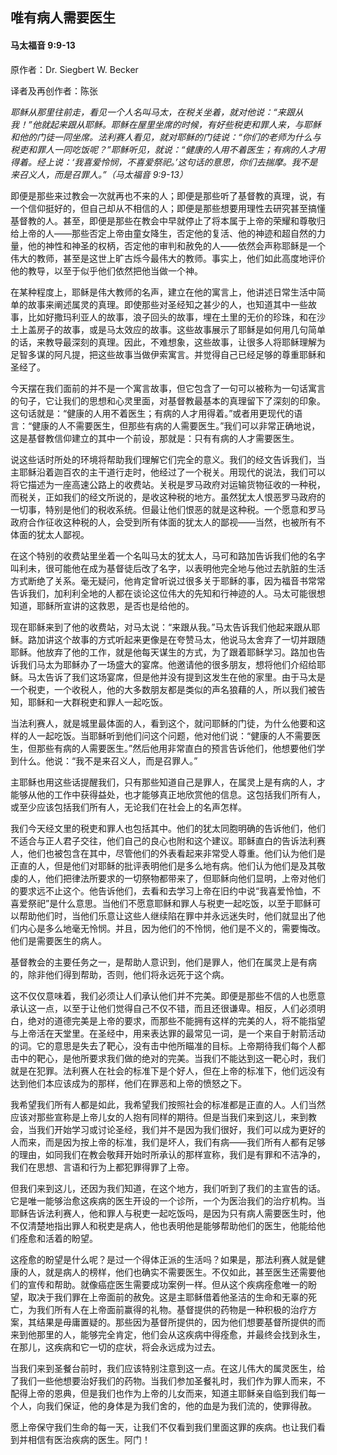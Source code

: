 ﻿## 唯有病人需要医生

#### 马太福音 9:9-13

原作者：Dr. Siegbert W. Becker

译者及再创作者：陈张

*耶稣从那里往前走，看见一个人名叫马太，在税关坐着，就对他说：“来跟从我！”他就起来跟从耶稣。耶稣在屋里坐席的时候，有好些税吏和罪人来，与耶稣和他的门徒一同坐席。法利赛人看见，就对耶稣的门徒说：“你们的老师为什么与税吏和罪人一同吃饭呢？”耶稣听见，就说：“健康的人用不着医生；有病的人才用得着。经上说：‘我喜爱怜悯，不喜爱祭祀。’这句话的意思，你们去揣摩。我不是来召义人，而是召罪人。”（马太福音 9:9-13）*

即便是那些来过教会一次就再也不来的人；即便是那些听了基督教的真理，说，有一个信仰挺好的，但自己却从不相信的人；即便是那些想要用理性去研究甚至搞懂基督教的人。甚至，即便是那些在教会中早就停止了将本属于上帝的荣耀和尊敬归给上帝的人——那些否定上帝由童女降生，否定他的复活、他的神迹和超自然的力量，他的神性和神圣的权柄，否定他的审判和赦免的人——依然会声称耶稣是一个伟大的教师，甚至是这世上旷古烁今最伟大的教师。事实上，他们如此高度地评价他的教导，以至于似乎他们依然把他当做一个神。

在某种程度上，耶稣是伟大教师的名声，建立在他的寓言上，他讲述日常生活中简单的故事来阐述属灵的真理。即使那些对圣经知之甚少的人，也知道其中一些故事，比如好撒玛利亚人的故事，浪子回头的故事，埋在土里的无价的珍珠，和在沙土上盖房子的故事，或是马太效应的故事。这些故事展示了耶稣是如何用几句简单的话，来教导最深刻的真理。因此，不难想象，这些故事，让很多人将耶稣理解为足智多谋的阿凡提，把这些故事当做伊索寓言。并觉得自己已经足够的尊重耶稣和圣经了。

今天摆在我们面前的并不是一个寓言故事，但它包含了一句可以被称为一句话寓言的句子，它让我们的思想和心灵里面，对基督教最基本的真理留下了深刻的印象。这句话就是：“健康的人用不着医生；有病的人才用得着。”或者用更现代的语言：“健康的人不需要医生，但那些有病的人需要医生。”我们可以非常正确地说，这是基督教信仰建立的其中一个前设，那就是：只有有病的人才需要医生。

说这些话时所处的环境将帮助我们理解它们完全的意义。我们的经文告诉我们，当主耶稣沿着迦百农的主干道行走时，他经过了一个税关。用现代的说法，我们可以将它描述为一座高速公路上的收费站。关税是罗马政府对运输货物征收的一种税，而税关，正如我们的经文所说的，是收这种税的地方。虽然犹太人恨恶罗马政府的一切事，特别是他们的税收系统。但最让他们恨恶的就是这种税。一个愿意和罗马政府合作征收这种税的人，会受到所有体面的犹太人的鄙视——当然，也被所有不体面的犹太人鄙视。

在这个特别的收费站里坐着一个名叫马太的犹太人，马可和路加告诉我们他的名字叫利未，很可能他在成为基督徒后改了名字，以表明他完全地与他过去肮脏的生活方式断绝了关系。毫无疑问，他肯定曾听说过很多关于耶稣的事，因为福音书常常告诉我们，加利利全地的人都在谈论这位伟大的先知和行神迹的人。马太可能很想知道，耶稣所宣讲的这救恩，是否也是给他的。

现在耶稣来到了他的收费站，对马太说：“来跟从我。”马太告诉我们他起来跟从耶稣。路加讲这个故事的方式听起来更像是在夸赞马太，他说马太舍弃了一切并跟随耶稣。他放弃了他的工作，就是他每天谋生的方式，为了跟着耶稣学习。路加也告诉我们马太为耶稣办了一场盛大的宴席。他邀请他的很多朋友，想将他们介绍给耶稣。马太告诉了我们这场宴席，但是他并没有提到这发生在他的家里。由于马太是一个税吏，一个收税人，他的大多数朋友都是类似的声名狼藉的人，所以我们被告知，耶稣和一大群税吏和罪人一起吃饭。

当法利赛人，就是城里最体面的人，看到这个，就问耶稣的门徒，为什么他要和这样的人一起吃饭。当耶稣听到他们问这个问题，他对他们说：“健康的人不需要医生，但那些有病的人需要医生。”然后他用非常直白的预言告诉他们，他想要他们学到什么。他说：“我不是来召义人，而是召罪人。”

主耶稣也用这些话提醒我们，只有那些知道自己是罪人，在属灵上是有病的人，才能够从他的工作中获得益处，也才能够真正地欣赏他的信息。这包括我们所有人，或至少应该包括我们所有人，无论我们在社会上的名声怎样。

我们今天经文里的税吏和罪人也包括其中。他们的犹太同胞明确的告诉他们，他们不适合与正人君子交往，他们自己的良心也附和这个建议。耶稣直白的告诉法利赛人，他们也被包含在其中，尽管他们的外表看起来非常受人尊重。他们认为他们是正直的人，但是他们对耶稣的批评表明他们是多么地有病。他们认为他们是及其敬虔的人，他们把律法所要求的一切祭物都带来了，但耶稣向他们显明，上帝对他们的要求远不止这个。他告诉他们，去看和去学习上帝在旧约中说“我喜爱怜恤，不喜爱祭祀”是什么意思。当他们不愿意耶稣和罪人与税吏一起吃饭，以至于耶稣可以帮助他们时，当他们乐意让这些人继续陷在罪中并永远迷失时，他们就显出了他们内心是多么地毫无怜悯。并且，因为他们的不怜悯，他们是不义的，需要悔改。他们是需要医生的病人。

基督教会的主要任务之一，是帮助人意识到，他们是罪人，他们在属灵上是有病的，除非他们得到帮助，否则，他们将永远死于这个病。

这不仅仅意味着，我们必须让人们承认他们并不完美。即便是那些不信的人也愿意承认这一点，以至于让他们觉得自己不仅不错，而且还很谦卑。相反，人们必须明白，绝对的道德完美是上帝的要求，而那些不能拥有这样的完美的人，将不能指望与上帝活在天堂里。在圣经中，用来表达罪的最常见一词，是一个来自于射箭活动的词。它的意思是失去了靶心，没有击中他所瞄准的目标。上帝期待我们每个人都击中的靶心，是他所要求我们做的绝对的完美。当我们不能达到这一靶心时，我们就是在犯罪。法利赛人在社会的标准下是个好人，但在上帝的标准下，他们远没有达到他们本应该成为的那样，他们在罪恶和上帝的愤怒之下。

我希望我们所有人都是如此，我希望我们按照社会的标准都是正直的人。人们当然应该对那些宣称是上帝儿女的人抱有同样的期待。但是当我们来到这儿，来到教会，当我们开始学习或讨论圣经，我们并不是因为我们很好，我们可以成为更好的人而来，而是因为按上帝的标准，我们是坏人，我们有病——我们所有人都有足够的理由，如同我们在教会敬拜开始时所承认的那样宣称，我们是有罪和不洁净的，我们在思想、言语和行为上都犯罪得罪了上帝。

但我们来到这儿，还因为我们知道，在这个地方，我们听到了我们的主宣告的话。它是唯一能够治愈这疾病的医生开设的一个诊所，一个为医治我们的治疗机构。当耶稣告诉法利赛人，他和罪人与税吏一起吃饭吗，是因为只有病人需要医生时，他不仅清楚地指出罪人和税吏是病人，他也表明他是能够帮助他们的医生，他能给他们痊愈和活着的盼望。

这痊愈的盼望是什么呢？是过一个得体正派的生活吗？如果是，那法利赛人就是健康的人，就是病人的榜样，他们也确实不需要医生。不仅如此，甚至医生还需要他们的宣传和帮助。就像癌症医生需要成功案例一样。但从这个疾病痊愈唯一的盼望，取决于我们罪在上帝面前的赦免。这是主耶稣借着他圣洁的生命和无辜的死亡，为我们所有人在上帝面前赢得的礼物。基督提供的药物是一种积极的治疗方案，其结果是毋庸置疑的。那些因为基督所提供的，因为他们想要基督所提供的而来到他那里的人，能够完全肯定，他们会从这疾病中得痊愈，并最终会找到永生，在那儿，这疾病和它一切的症状，将会永远成为过去。

当我们来到圣餐台前时，我们应该特别注意到这一点。在这儿伟大的属灵医生，给了我们一些他想要治好我们的药物。当我们参加圣餐礼时，我们作为罪人而来，不配得上帝的恩典，但是我们也作为上帝的儿女而来，知道主耶稣亲自临到我们每一个人，向我们保证，他的身体是为我们舍的，他的血是为我们流的，使罪得赦。

愿上帝保守我们生命的每一天，让我们不仅看到我们里面这罪的疾病。也让我们看到并相信有医治疾病的医生。阿门！
